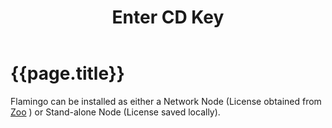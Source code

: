 ﻿---
title: Enter CD Key
---

<!-- TODO: Do we need and install page with CD key stuff?  Currently this is not listed on the index page. -->

# {{page.title}}
Flamingo can be installed as either a Network Node (License obtained from [Zoo](http://www.rhino3d.com/zoo.htm) ) or Stand-alone Node (License saved locally).
